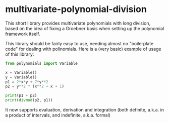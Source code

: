 # multivariate-polynomial-division
This short library provides multivariate polynomials with long division, based on the idea of fixing a Groebner basis 
when setting up the polynomial framework itself.

This library should be fairly easy to use, needing almost no "boilerplate code" for dealing with polinomials.
Here is a (very basic) example of usage of this library:

```python
from polynomials import Variable

x = Variable()
y = Variable()
p1 = 2*x*y + 7*y**2
p2 = y**2 * (x**2 + x + 1)

print(p1 + p2)
print(divmod(p2, p1))
```

It now supports evaluation, derivation and integration (both definite, a.k.a. in a product of intervals, and indefinite, a.k.a. formal)